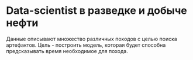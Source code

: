 # Data-scientist в разведке и добыче нефти
Данные описывают множество различных походов с целью поиска артефактов. Цель - построить модель, которая будет способна предсказывать время необходимое для похода. 
